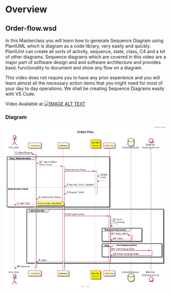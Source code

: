 # Overview
## Order-flow.wsd
In this Masterclass you will learn how to generate Sequence Diagram using PlantUML which is diagram as a code library, very easily and quickly. PlantUml can create all sorts of activity, sequence, state, class, C4 and a lot of other diagrams. Sequence diagrams which are covered in this video are a major part of software design and and software architecture and provides basic functionality to document and show any flow on a diagram.

This video does not require you to have any prior experience and you will learn almost all the necessary action items that you might need for most of your day to day operations. We shall be creating Sequence Diagrams easily with VS Code.

Video Available at
[![IMAGE ALT TEXT](http://img.youtube.com/vi/JqJpbNxIK90/0.jpg)](http://www.youtube.com/watch?v=JqJpbNxIK90 "Video Title")

### Diagram
[![IMAGE ALT TEXT](https://github.com/letsdocoding/youtube-content-sources/blob/main/plantuml/order-flow/my%20simple%20order%20request.png)](https://github.com/letsdocoding/youtube-content-sources/blob/main/plantuml/order-flow/my%20simple%20order%20request.png "Order Flow Diagram")
